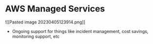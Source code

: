 # AWS Managed Services
![[Pasted image 20230405123914.png]]
- Ongoing support for things like incident management, cost savings, monitoring support, etc